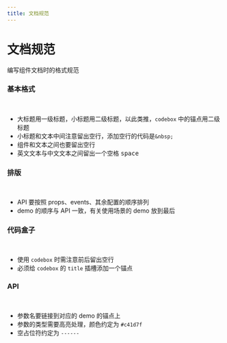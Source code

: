 ```yaml
---
title: 文档规范
---
```


# 文档规范
编写组件文档时的格式规范
### 基本格式
&nbsp;
- 大标题用一级标题，小标题用二级标题，以此类推，`codebox` 中的锚点用二级标题
- 小标题和文本中间注意留出空行，添加空行的代码是`&nbsp;`
- 组件和文本之间也要留出空行
- 英文文本与中文文本之间留出一个空格 <kbd>space</kbd>
### 排版
&nbsp;
- API 要按照 props、events、其余配置的顺序排列
- demo 的顺序与 API 一致，有关使用场景的 demo 放到最后
### 代码盒子
&nbsp;
- 使用 `codebox` 时需注意前后留出空行
- 必须给 `codebox` 的 `title` 插槽添加一个锚点
### API
&nbsp;
- 参数名要链接到对应的 demo 的锚点上
- 参数的类型需要高亮处理，颜色约定为 `#c41d7f`
- 空占位符约定为 `------`
